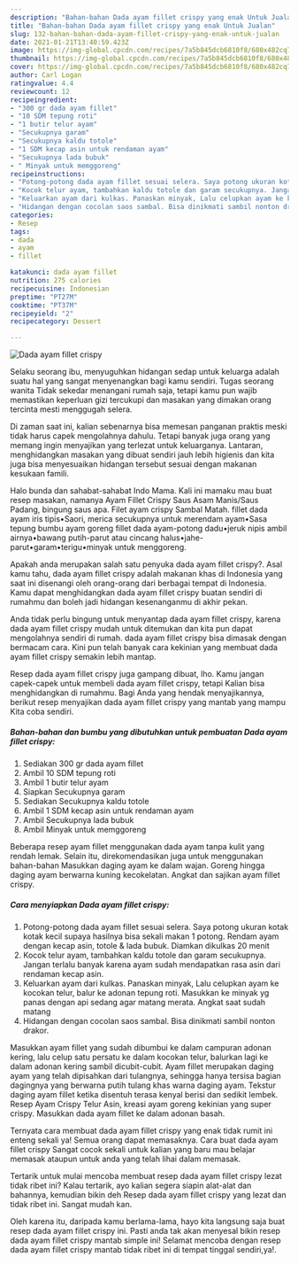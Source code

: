 ```yaml
---
description: "Bahan-bahan Dada ayam fillet crispy yang enak Untuk Jualan"
title: "Bahan-bahan Dada ayam fillet crispy yang enak Untuk Jualan"
slug: 132-bahan-bahan-dada-ayam-fillet-crispy-yang-enak-untuk-jualan
date: 2021-01-21T13:40:59.423Z
image: https://img-global.cpcdn.com/recipes/7a5b845dcb6810f8/680x482cq70/dada-ayam-fillet-crispy-foto-resep-utama.jpg
thumbnail: https://img-global.cpcdn.com/recipes/7a5b845dcb6810f8/680x482cq70/dada-ayam-fillet-crispy-foto-resep-utama.jpg
cover: https://img-global.cpcdn.com/recipes/7a5b845dcb6810f8/680x482cq70/dada-ayam-fillet-crispy-foto-resep-utama.jpg
author: Carl Logan
ratingvalue: 4.4
reviewcount: 12
recipeingredient:
- "300 gr dada ayam fillet"
- "10 SDM tepung roti"
- "1 butir telur ayam"
- "Secukupnya garam"
- "Secukupnya kaldu totole"
- "1 SDM kecap asin untuk rendaman ayam"
- "Secukupnya lada bubuk"
- " Minyak untuk memggoreng"
recipeinstructions:
- "Potong-potong dada ayam fillet sesuai selera. Saya potong ukuran kotak kotak kecil supaya hasilnya bisa sekali makan 1 potong. Rendam ayam dengan kecap asin, totole &amp; lada bubuk. Diamkan dikulkas 20 menit"
- "Kocok telur ayam, tambahkan kaldu totole dan garam secukupnya. Jangan terlalu banyak karena ayam sudah mendapatkan rasa asin dari rendaman kecap asin."
- "Keluarkan ayam dari kulkas. Panaskan minyak, Lalu celupkan ayam ke kocokan telur, balur ke adonan tepung roti. Masukkan ke minyak yg panas dengan api sedang agar matang merata. Angkat saat sudah matang"
- "Hidangan dengan cocolan saos sambal. Bisa dinikmati sambil nonton drakor."
categories:
- Resep
tags:
- dada
- ayam
- fillet

katakunci: dada ayam fillet 
nutrition: 275 calories
recipecuisine: Indonesian
preptime: "PT27M"
cooktime: "PT37M"
recipeyield: "2"
recipecategory: Dessert

---
```



![Dada ayam fillet crispy](https://img-global.cpcdn.com/recipes/7a5b845dcb6810f8/680x482cq70/dada-ayam-fillet-crispy-foto-resep-utama.jpg)

Selaku seorang ibu, menyuguhkan hidangan sedap untuk keluarga adalah suatu hal yang sangat menyenangkan bagi kamu sendiri. Tugas seorang  wanita Tidak sekedar menangani rumah saja, tetapi kamu pun wajib memastikan keperluan gizi tercukupi dan masakan yang dimakan orang tercinta mesti menggugah selera.

Di zaman  saat ini, kalian sebenarnya bisa memesan panganan praktis meski tidak harus capek mengolahnya dahulu. Tetapi banyak juga orang yang memang ingin menyajikan yang terlezat untuk keluarganya. Lantaran, menghidangkan masakan yang dibuat sendiri jauh lebih higienis dan kita juga bisa menyesuaikan hidangan tersebut sesuai dengan makanan kesukaan famili. 

Halo bunda dan sahabat-sahabat Indo Mama. Kali ini mamaku mau buat resep masakan, namanya Ayam Fillet Crispy Saus Asam Manis/Saus Padang, bingung saus apa. Filet ayam crispy Sambal Matah. fillet dada ayam iris tipis•Saori, merica secukupnya untuk merendam ayam•Sasa tepung bumbu ayam goreng fillet dada ayam-potong dadu•jeruk nipis ambil airnya•bawang putih-parut atau cincang halus•jahe-parut•garam•terigu•minyak untuk menggoreng.

Apakah anda merupakan salah satu penyuka dada ayam fillet crispy?. Asal kamu tahu, dada ayam fillet crispy adalah makanan khas di Indonesia yang saat ini disenangi oleh orang-orang dari berbagai tempat di Indonesia. Kamu dapat menghidangkan dada ayam fillet crispy buatan sendiri di rumahmu dan boleh jadi hidangan kesenanganmu di akhir pekan.

Anda tidak perlu bingung untuk menyantap dada ayam fillet crispy, karena dada ayam fillet crispy mudah untuk ditemukan dan kita pun dapat mengolahnya sendiri di rumah. dada ayam fillet crispy bisa dimasak dengan bermacam cara. Kini pun telah banyak cara kekinian yang membuat dada ayam fillet crispy semakin lebih mantap.

Resep dada ayam fillet crispy juga gampang dibuat, lho. Kamu jangan capek-capek untuk membeli dada ayam fillet crispy, tetapi Kalian bisa menghidangkan di rumahmu. Bagi Anda yang hendak menyajikannya, berikut resep menyajikan dada ayam fillet crispy yang mantab yang mampu Kita coba sendiri.

<!--inarticleads1-->

##### Bahan-bahan dan bumbu yang dibutuhkan untuk pembuatan Dada ayam fillet crispy:

1. Sediakan 300 gr dada ayam fillet
1. Ambil 10 SDM tepung roti
1. Ambil 1 butir telur ayam
1. Siapkan Secukupnya garam
1. Sediakan Secukupnya kaldu totole
1. Ambil 1 SDM kecap asin untuk rendaman ayam
1. Ambil Secukupnya lada bubuk
1. Ambil  Minyak untuk memggoreng


Beberapa resep ayam fillet menggunakan dada ayam tanpa kulit yang rendah lemak. Selain itu, direkomendasikan juga untuk menggunakan bahan-bahan Masukkan daging ayam ke dalam wajan. Goreng hingga daging ayam berwarna kuning kecokelatan. Angkat dan sajikan ayam fillet crispy. 

<!--inarticleads2-->

##### Cara menyiapkan Dada ayam fillet crispy:

1. Potong-potong dada ayam fillet sesuai selera. Saya potong ukuran kotak kotak kecil supaya hasilnya bisa sekali makan 1 potong. Rendam ayam dengan kecap asin, totole &amp; lada bubuk. Diamkan dikulkas 20 menit
1. Kocok telur ayam, tambahkan kaldu totole dan garam secukupnya. Jangan terlalu banyak karena ayam sudah mendapatkan rasa asin dari rendaman kecap asin.
1. Keluarkan ayam dari kulkas. Panaskan minyak, Lalu celupkan ayam ke kocokan telur, balur ke adonan tepung roti. Masukkan ke minyak yg panas dengan api sedang agar matang merata. Angkat saat sudah matang
1. Hidangan dengan cocolan saos sambal. Bisa dinikmati sambil nonton drakor.


Masukkan ayam fillet yang sudah dibumbui ke dalam campuran adonan kering, lalu celup satu persatu ke dalam kocokan telur, balurkan lagi ke dalam adonan kering sambil dicubit-cubit. Ayam fillet merupakan daging ayam yang telah dipisahkan dari tulangnya, sehingga hanya tersisa bagian dagingnya yang berwarna putih tulang khas warna daging ayam. Tekstur daging ayam fillet ketika disentuh terasa kenyal berisi dan sedikit lembek. Resep Ayam Crispy Telur Asin, kreasi ayam goreng kekinian yang super crispy. Masukkan dada ayam fillet ke dalam adonan basah. 

Ternyata cara membuat dada ayam fillet crispy yang enak tidak rumit ini enteng sekali ya! Semua orang dapat memasaknya. Cara buat dada ayam fillet crispy Sangat cocok sekali untuk kalian yang baru mau belajar memasak ataupun untuk anda yang telah lihai dalam memasak.

Tertarik untuk mulai mencoba membuat resep dada ayam fillet crispy lezat tidak ribet ini? Kalau tertarik, ayo kalian segera siapin alat-alat dan bahannya, kemudian bikin deh Resep dada ayam fillet crispy yang lezat dan tidak ribet ini. Sangat mudah kan. 

Oleh karena itu, daripada kamu berlama-lama, hayo kita langsung saja buat resep dada ayam fillet crispy ini. Pasti anda tak akan menyesal bikin resep dada ayam fillet crispy mantab simple ini! Selamat mencoba dengan resep dada ayam fillet crispy mantab tidak ribet ini di tempat tinggal sendiri,ya!.

